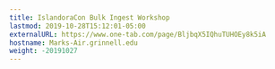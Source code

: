 ```yaml
---
title: IslandoraCon Bulk Ingest Workshop  
lastmod: 2019-10-28T15:12:01-05:00
externalURL: https://www.one-tab.com/page/BljbqX5IQhuTUHOEy8k5iA
hostname: Marks-Air.grinnell.edu
weight: -20191027
---
```

